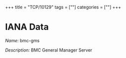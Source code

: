 +++
title = "TCP/10129"
tags = [""]
categories = [""]
+++

# IANA Data

_Name:_ bmc-gms

_Description:_ BMC General Manager Server

